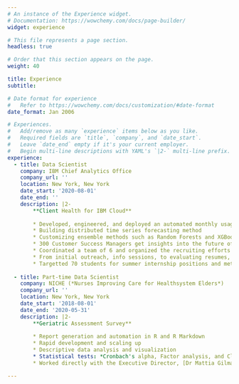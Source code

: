 ```yaml
---
# An instance of the Experience widget.
# Documentation: https://wowchemy.com/docs/page-builder/
widget: experience

# This file represents a page section.
headless: true

# Order that this section appears on the page.
weight: 40

title: Experience
subtitle: 

# Date format for experience
#   Refer to https://wowchemy.com/docs/customization/#date-format
date_format: Jan 2006

# Experiences.
#   Add/remove as many `experience` items below as you like.
#   Required fields are `title`, `company`, and `date_start`.
#   Leave `date_end` empty if it's your current employer.
#   Begin multi-line descriptions with YAML's `|2-` multi-line prefix.
experience:
  - title: Data Scientist
    company: IBM Chief Analytics Office
    company_url: ''
    location: New York, New York
    date_start: '2020-08-01'
    date_end: ''
    description: |2-
        **Client Health for IBM Cloud**
        
        * Developed, engineered, and deployed an automated monthly usage forecasting system
        * Building distributed time series forecasting method
        * Customizing ensemble methods such as Random Forests and XGBoost
        * 300 Customer Success Managers get insights into the future of their Cloud clients in their dashboard
        * Coordinated a team of 6 and organized the recruiting efforts at NYU - 
        * From initial outreach, info sessions, to evaluating resumes, and corresponding with the candidates
        * Targetted 70 students for summer internship positions and met the criteria of candidates we set to achieve
                
  - title: Part-time Data Scientist
    company: NICHE (*Nurses Improving Care for Healthsystem Elders*)
    company_url: ''
    location: New York, New York
    date_start: '2018-08-01'
    date_end: '2020-05-31'
    description: |2-
        **Geriatric Assessment Survey**
        
        * Report generation and automation in R and R Markdown
        * Rapid development and scaling up
        * Descriptive data analysis and visualization
        * Statistical tests: *Cronbach's alpha, Factor analysis, and Clustering analysis*
        * Worked directly with the Executive Director, [Dr Mattia Gilmartin](https://nursing.nyu.edu/directory/faculty/mattia-gilmartin)

---
```

